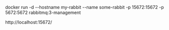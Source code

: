 

docker run -d --hostname my-rabbit --name some-rabbit -p 15672:15672 -p 5672:5672  rabbitmq:3-management

http://localhost:15672/

